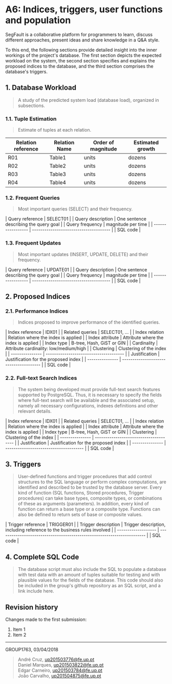 # A6: Indices, triggers, user functions and population
SegFault is a collaborative platform for programmers to learn, discuss different approaches, present ideas and share knowledge in a Q&A style.

To this end, the following sections provide detailed insight into the inner workings of the project's database. The first section depicts the expected workload on the system, the second section specifies and explains the proposed indices to the database, and the third section comprises the database's triggers.

## 1. Database Workload
 
> A study of the predicted system load (database load), organized in subsections.
 
### 1.1. Tuple Estimation
 
> Estimate of tuples at each relation.
 
 
| Relation reference | Relation Name | Order of magnitude        | Estimated growth |
| ------------------ | ------------- | ------------------------- | ---------------- |
| R01                | Table1        | units|dozens|hundreds|etc | order per time   |
| R02                | Table2        | units|dozens|hundreds|etc | dozens per month |
| R03                | Table3        | units|dozens|hundreds|etc | hundreds per day |
| R04                | Table4        | units|dozens|hundreds|etc | no growth        |
 
 
### 1.2. Frequent Queries
 
> Most important queries (SELECT) and their frequency.
 
| Query reference   | SELECT01                               |
| Query description | One sentence describing the query goal |
| Query frequency   | magnitude per time                     |
| ----------------- | -------------------------------------- |
| SQL code                                                   |
 
 
### 1.3. Frequent Updates
 
> Most important updates (INSERT, UPDATE, DELETE) and their frequency.
 
| Query reference   | UPDATE01                               |
| Query description | One sentence describing the query goal |
| Query frequency   | magnitude per time                     |
| ----------------- | -------------------------------------- |
| SQL code                                                   |
 
 
## 2. Proposed Indices
 
### 2.1. Performance Indices
 
> Indices proposed to improve performance of the identified queries.
 
| Index reference | IDX01                                  |
| Related queries | SELECT01, ...                          |
| Index relation  | Relation where the index is applied    |
| Index attribute | Attribute where the index is applied   |
| Index type      | B-tree, Hash, GiST or GIN              |
| Cardinality     | Attribute cardinality: low/medium/high |
| Clustering      | Clustering of the index                |
| --------------- | -------------------------------------- |
| Justification   | Justification for the proposed index   |
| --------------- | -------------------------------------- |
| SQL code                                                 |
 
 
### 2.2. Full-text Search Indices 
 
> The system being developed must provide full-text search features supported by PostgreSQL. Thus, it is necessary to specify the fields where full-text search will be available and the associated setup, namely all necessary configurations, indexes definitions and other relevant details.
 
| Index reference | IDX01                                  |
| Related queries | SELECT01, ...                          |
| Index relation  | Relation where the index is applied    |
| Index attribute | Attribute where the index is applied   |
| Index type      | B-tree, Hash, GiST or GIN              |
| Clustering      | Clustering of the index                |
| --------------- | -------------------------------------- |
| Justification   | Justification for the proposed index   |
| --------------- | -------------------------------------- |
| SQL code                                                 |
 
 
## 3. Triggers
 
> User-defined functions and trigger procedures that add control structures to the SQL language or perform complex computations, are identified and described to be trusted by the database server. Every kind of function (SQL functions, Stored procedures, Trigger procedures) can take base types, composite types, or combinations of these as arguments (parameters). In addition, every kind of function can return a base type or a composite type. Functions can also be defined to return sets of base or composite values.
 
| Trigger reference   | TRIGGER01                                                               |
| Trigger description | Trigger description, including reference to the business rules involved |
| ------------------- | ----------------------------------------------------------------------- |
| SQL code                                                                                      |
 
 
## 4. Complete SQL Code
 
> The database script must also include the SQL to populate a database with test data with an amount of tuples suitable for testing and with plausible values for the fields of the database.
> This code should also be included in the group's github repository as an SQL script, and a link include here.
 
 
## Revision history
 
Changes made to the first submission:
1. Item 1
1. Item 2
 
***
 
GROUP1763, 03/04/2018

> André Cruz, up201503776@fe.up.pt  
> Daniel Marques, up201503822@fe.up.pt  
> Edgar Carneiro, up201503784@fe.up.pt  
> João Carvalho, up201504875@fe.up.pt  
